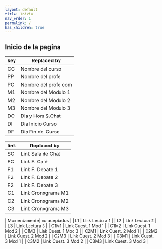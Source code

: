 ```yaml
---
layout: default
title: Inicio
nav_order: 1
permalink: /
has_children: true
---
```


## Inicio de la pagina

|key | Replaced by         |
|----|---------------------|
| CC | Nombre del curso    |
| PP | Nombre del profe    |
| PC | Nombre del profe com|
| M1 | Nombre del Modulo 1 |
| M2 | Nombre del Modulo 2 |
| M3 | Nombre del Modulo 3 |
| DC | Dia y Hora S.Chat   |
| DI | Dia Inicio Curso    |
| DF | Dia Fin del Curso   |

|link| Replaced by         |
|----|---------------------|
| SC | Link Sala de Chat   |
| FC | Link F. Café        |
| F1 | Link F. Debate 1    |
| F2 | Link F. Debate 2    |
| F2 | Link F. Debate 3    |
| C1 | Link Cronograma M1  |
| C2 | Link Cronograma M2  |
| C3 | Link Cronograma M3  |

| Momentamente| no aceptados                 |
| L1          | Link Lectura 1               |
| L2          | Link Lectura 2               |
| L3          | Link Lectura 3               |
| C1M1        | Link Cuest. 1 Mod 1          |
| C1M2        | Link Cuest. 1 Mod 2          |
| C1M3        | Link Cuest. 1 Mod 3          |
| C2M1        | Link Cuest. 2 Mod 1          |
| C2M2        | Link Cuest. 2 Mod 2          |
| C2M3        | Link Cuest. 2 Mod 3          |
| C3M1        | Link Cuest. 3 Mod 1          |
| C3M2        | Link Cuest. 3 Mod 2          |
| C3M3        | Link Cuest. 3 Mod 3          |
